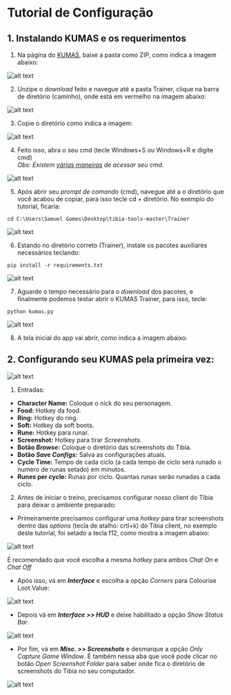 # Tutorial de Configuração

## 1. Instalando KUMAS e os requerimentos

1. Na página do [KUMAS](https://github.com/SamuelBFG/tibia-tools), baixe a pasta como ZIP, como indica a imagem abaixo:

![alt text](https://github.com/SamuelBFG/tibia-tools/blob/master/Trainer/tutorial/imgs/install.png?raw=true "Download KUMAS")

2. Unzipe o *download* feito e navegue até a pasta Trainer, clique na barra de diretório (caminho), onde está em vermelho na imagem abaixo:

![alt text](https://github.com/SamuelBFG/tibia-tools/blob/master/Trainer/tutorial/imgs/install0_0.png?raw=true "Find path")

3. Copie o diretório como indica a imagem:

![alt text](https://github.com/SamuelBFG/tibia-tools/blob/master/Trainer/tutorial/imgs/install0_1.png?raw=true "Copy path")

4. Feito isso, abra o seu cmd (tecle Windows+S ou Windows+R e digite cmd)<br/>
*Obs: Existem [várias maneiras](https://www.techtudo.com.br/listas/noticia/2016/05/mais-de-dez-maneiras-de-abrir-o-prompt-de-comando-no-windows-10.html) de acessar seu cmd.*

![alt text](https://github.com/SamuelBFG/tibia-tools/blob/master/Trainer/tutorial/imgs/config0_0.png?raw=true "Open cmd")

5. Após abrir seu *prompt de comando* (cmd), navegue até a o diretório que você acabou de copiar, para isso tecle cd + diretório. No 
exemplo do tutorial, ficaria:
```shell
cd C:\Users\Samuel Gomes\Desktop\tibia-tools-master\Trainer
```
![alt text](https://github.com/SamuelBFG/tibia-tools/blob/master/Trainer/tutorial/imgs/install1_0.png?raw=true "Cd cmd")

6. Estando no diretório correto (Trainer), instale os pacotes auxiliares necessários teclando:
```shell
pip install -r requirements.txt
```
![alt text](https://github.com/SamuelBFG/tibia-tools/blob/master/Trainer/tutorial/imgs/install1_1.png?raw=true "Install requirements.txt")

7. Aguarde o tempo necessário para o *download* dos pacotes, e finalmente podemos testar abrir o KUMAS Trainer, para isso, tecle:
```shell
python kumas.py
```
![alt text](https://github.com/SamuelBFG/tibia-tools/blob/master/Trainer/tutorial/imgs/install2_0.png?raw=true "deploying KUMAS")

8. A tela inicial do app vai abrir, como indica a imagem abaixo:


## 2. Configurando seu KUMAS pela primeira vez:


![alt text](https://github.com/SamuelBFG/tibia-tools/blob/master/Trainer/tutorial/imgs/kumas0.png?raw=true "KUMAS")

1. Entradas:

- **Character Name:** Coloque o nick do seu personagem.
- **Food:** Hotkey da food.
- **Ring:** Hotkey do ring.
- **Soft:** Hotkey da soft boots.
- **Rune:** Hotkey para runar.
- **Screenshot:** Hotkey para tirar *Screenshots*.
- **Botão *Browse:*** Coloque o diretório das screenshots do Tibia.
- **Botão *Save Configs:*** Salva as configurações atuais.
- **Cycle Time:** Tempo de cada ciclo (a cada tempo de ciclo será runado o numero de runas setado) em minutos.
- **Runes per cycle:** Runas por ciclo. Quantas runas serão runadas a cada ciclo.

2. Antes de iniciar o treino, precisamos configurar nosso client do Tibia para deixar o ambiente preparado:

- Primeiramente precisamos configurar uma *hotkey* para tirar screenshots dentro das *options* (tecla de atalho: crtl+k) do Tibia client, 
no exemplo deste tutorial, foi setado a tecla f12, como mostra a imagem abaixo:

![alt text](https://github.com/SamuelBFG/tibia-tools/blob/master/Trainer/tutorial/imgs/config1_0.png?raw=true "Screenshot hotkey")

É recomendado que você escolha a mesma *hotkey* para ambos *Chat On* e *Chat Off*

- Após isso, vá em ***Interface*** e escolha a opção *Corners* para Colourise Loot Value:

![alt text](https://github.com/SamuelBFG/tibia-tools/blob/master/Trainer/tutorial/imgs/config2_0.png?raw=true "Corners")

- Depois vá em ***Interface >> HUD*** e deixe habilitado a opção *Show Status Bar*.

![alt text](https://github.com/SamuelBFG/tibia-tools/blob/master/Trainer/tutorial/imgs/config3_0.png?raw=true "Status Bar")

- Por fim, vá em ***Misc. >> Screenshots*** e desmarque a opção *Only Capture Game Window*. É também nessa aba que você pode clicar no botão
*Open Screenshot Folder* para saber onde fica o diretório de screenshots do Tibia no seu computador.

![alt text](https://github.com/SamuelBFG/tibia-tools/blob/master/Trainer/tutorial/imgs/config4_0.png?raw=true "Status Bar")

